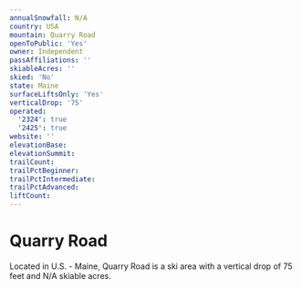 ```yaml
---
annualSnowfall: N/A
country: USA
mountain: Quarry Road
openToPublic: 'Yes'
owner: Independent
passAffiliations: ''
skiableAcres: ''
skied: 'No'
state: Maine
surfaceLiftsOnly: 'Yes'
verticalDrop: '75'
operated:
  '2324': true
  '2425': true
website: ''
elevationBase:
elevationSummit:
trailCount:
trailPctBeginner:
trailPctIntermediate:
trailPctAdvanced:
liftCount:
---
```



# Quarry Road

Located in U.S. - Maine, Quarry Road is a ski area with a vertical drop of 75 feet and N/A skiable acres.
